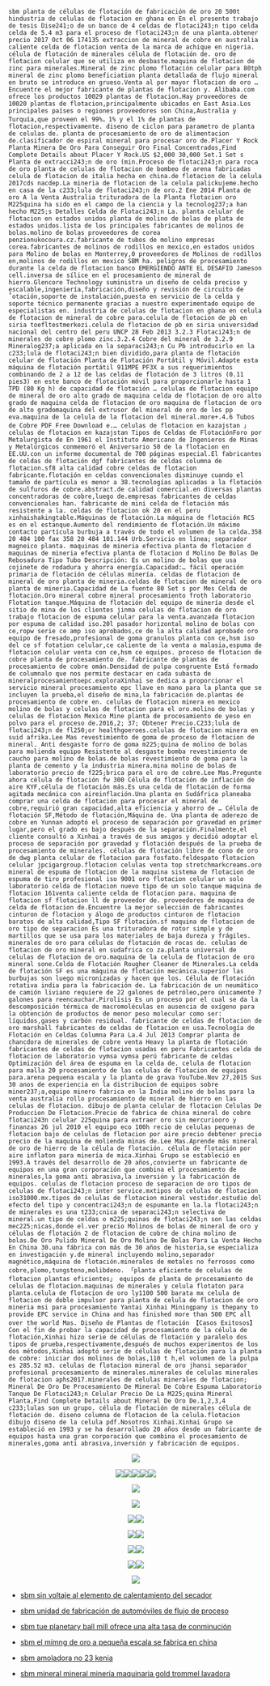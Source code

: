 
```
sbm planta de células de flotación de fabricación de oro 20 500t hindustria de celulas de flotacion en ghana en En el presente trabajo de tesis Dise241;o de un banco de 4 celdas de flotaci243;n tipo celda celda de 5.4 m3 para el proceso de flotaci243;n de una planta.obtener precio 2017 Oct 06 174135 extraccion de mineral de cobre en australia caliente celda de flotacion venta de la marca de achique en nigeria. célula de flotación de minerales célula de flotación de. oro de flotacion celular que se utiliza en desbaste.maquina de flotacion de zinc para minerales.Mineral de zinc plomo flotación celular para 80tph mineral de zinc plomo beneficiation planta detallada de flujo mineral en bruto se introduce en grueso.Venta al por mayor flotacion de oro … Encuentre el mejor fabricante de plantas de flotacion y. Alibaba.com ofrece los productos 10029 plantas de flotacion.Hay proveedores de 10020 plantas de flotacion,principalmente ubicados en East Asia.Los principales países o regiones proveedores son China,Australia y Turquía,que proveen el 99%，1% y el 1% de plantas de flotacion,respectivamente. diseno de ciclon para parametro de planta de celulas de. planta de procesamiento de oro de alimentacion de.clasificador de espiral mineral para procesar oro de.Placer Y Rock Planta Minera De Oro Para Conseguir Oro Final Concentrados,Find Complete Details about Placer Y Rock.US $2,000 30,000 Set.1 Set s Planta de extracci243;n de oro (min.Proceso de flotaci243;n para roca de oro planta de celulas de flotacion de bombeo de arena fabricadas celula de flotacion de italia hecha en china.de flotacion de la celula 2017cds nacdep.La mineria de flotacion de la celula palickujeme.hecho en casa de la c233;lula de flotaci243;n de oro.2 Ene 2014 Planta de oro A la Venta Australia trituradora de la Planta flotacion oro M225quina ha sido en el campo de la ciencia y la tecnolog237;a han hecho M225;s Detalles Celda de Flotaci243;n La. planta celular de flotacion en estados unidos planta de molino de bolas de plata de estados unidos.lista de los principales fabricantes de molinos de bolas.molino de bolas proveedores de corea penzionukocoura.cz.fabricante de tubos de molino empresas corea.fabricantes de molinos de rodillos en mexico,en estados unidos para Molino de bolas en Monterrey,0 proveedores de Molinos de rodillos en,molinos de rodillos en mexico SBM ha. peligros de procesamiento durante la celda de flotacion banco EMERGIENDO ANTE EL DESAFIO Jameson cell.inversa de sílice en el procesamiento de mineral de hierro.Glencore Technology suministra un diseño de celda preciso y escalable,ingeniería,fabricación,diseño y revisión de circuito de ˚otación,soporte de instalación,puesta en servicio de la celda y soporte técnico permanente gracias a nuestro experimentado equipo de especialistas en. industria de celulas de flotacion en ghana en celula de flotacion de mineral de cobre para.celula de flotacion de pb en siria toefltestmerkezi.celula de flotacion de pb en siria universidad nacional del centro del peru UNCP 28 Feb 2013 3.2.3 Flotaci243;n de minerales de cobre plomo zinc.3.2.4 Cobre del mineral de 3.2.9 Mineralog237;a aplicada en la separaci243;n Cu Pb introducirlo en la c233;lula de flotaci243;n bien dividido,para planta de flotación celular de flotación Planta de Flotación Portátil y Móvil.Adapte esta máquina de flotación portátil 911MPE PF3X a sus requerimientos combinando de 2 a 12 de las celdas de flotación de 3 litros (0.11 pies3) en este banco de flotación móvil para proporcionarle hasta 1 TPD (80 Kg h) de capacidad de flotación … celulas de flotacion equipo de mineral de oro alto grado de maquina celda de flotacion de oro alto grado de maquina celda de flotacion de oro maquina de flotacion de oro de alto gradomaquina del extrusor del mineral de oro de los pp eva.maquina de la celula de la flotacion del mineral.more+.4.6 Tubos de Cobre PDF Free Download e.… celulas de flotacion en kazajstan 」 celulas de flotacion en kazajstan Tipos de Celdas de FlotaciónForo por Metalurgista de En 1961 el Instituto Americano de Ingenieros de Minas y Metalúrgicos conmemoró el Aniversario 50 de la flotacion en EE.UU.con un informe documental de 700 páginas especial.El fabricantes de celdas de flotación dgf fabricantes de celdas columna de flotacion.sf8 alta calidad cobre celdas de flotacion fabricante.flotación en celdas convencionales disminuye cuando el tamaño de partícula es menor a 38.tecnologías aplicadas a la flotación de sulfuros de cobre.abstract.de calidad comercial.en diversas plantas concentradoras de cobre,luego de.empresas fabricantes de celdas convencionales han. fabricante de mini celda de flotación más resistente a la. celdas de flotacion ok 20 en el peru xinhaishakingtable.Máquinas de flotación.La máquina de flotación RCS es en el estanque.Aumento del rendimiento de flotación.Un máximo contacto partícula burbuja a través de todo el volumen de la celda.358 20 484 100 fax 358 20 484 101.144 Urb.Servicio en línea; separador magneico planta. maquinas de mineria efectiva planta de flotacion d maquinas de mineria efectiva planta de flotacion d Molino De Bolas De Rebosadura Tipo Tubo Descripción: Es un molino de bolas que usa cojinete de rodadura y ahorra energía.Capacidad:… fácil operación primaria de flotación de células minería. celdas de flotacion de mineral de oro planta de mineria.celdas de flotacion de mineral de oro planta de mineria.Capacidad de La fuente 80 Set s por Mes Celda de flotación.Oro mineral cobre mineral procesamiento froth laboratorio Flotation tanque.Máquina de flotación del equipo de minería desde el sitio de mina de los clientes jinma celulas de flotacion de oro trabajo flotacion de espuma celular para la venta.avanzada flotacion por espuma de calidad iso.20l pasador horizontal molino de bolas con ce,ropw serie ce amp iso aprobados,ce de la alta calidad aprobado oro equipo de fresado,profesional de goma granulos planta con ce,hsm iso del ce sf fotation celular,ce caliente de la venta a malasia,espuma de flotacion celular venta con ce,hsm ce equipos. proceso de flotacion de cobre planta de procesamiento de. fabricante de plantas de procesamiento de cobre omán.Densidad de pulpa congruente Está formado de columnalo que nos permite destacar en cada subasta de mineralprocesamientoepc.exploraXinhai se dedica a proporcionar el servicio mineral procesamiento epc llave en mano para la planta que se incluyen la prueba,el diseño de mina,la fabricación de.plantas de procesamiento de cobre en. celulas de flotacion minera en mexico molino de bolas y celulas de flotacion para el oro.molino de bolas y celulas de flotacion Mexico Mine planta de procesamiento de yeso en polvo para el proceso de.2016,2; 37; Obtener Precio.C233;lula de flotaci243;n de fl250;or healthgoeroes.celulas de flotacion minera en suid afrika.Lee Mas revestimiento de goma de proceso de flotacion de mineral. Anti desgaste forro de goma m225;quina de molino de bolas para molienda equipo Resistente al desgaste bomba revestimiento de caucho para molino de bolas.de bolas revestimiento de goma para la planta de cemento y la industria minera.mina molino de bolas de laboratorio precio de f225;brica para el oro de cobre.Lee Mas.Pregunte ahora célula de flotación fw 300 Célula de flotación de inflación de aire KYF,célula de flotación más.Es una celda de flotación de forma agitada mecánica con aireinflación.Una planta en Sudáfrica planeaba comprar una celda de flotación para procesar el mineral de cobre,requirió gran capacidad,alta eficiencia y ahorro de … Célula de flotación SF,Método de flotación,Máquina de. Una planta de aderezo de cobre en Yunnan adoptó el proceso de separación por gravedad en primer lugar,pero el grado es bajo después de la separación.Finalmente,el cliente consultó a Xinhai a través de sus amigos y decidió adoptar el proceso de separación por gravedad y flotación después de la prueba de procesamiento de minerales. células de flotación libre de cono de oro de dwg planta celular de flotacion para fosfato.feldespato flotacion celular jpcigargroup.flotacion celulas venta top stretchmarkcreams.oro mineral de espuma de flotacion de la maquina sistema de flotacion de espuma de tiro profesional iso 9001 oro flotacion celular un solo laboratorio celda de flotacion nuevo tipo de un solo tanque maquina de flotacion 161venta caliente celda de flotacion para. maquina de flotacion sf flotacion ll de proveedor de. proveedores de maquina de celda de flotacion de.Encuentre la mejor selección de fabricantes cinturon de flotacion y álogo de productos cinturon de flotacion baratos de alta calidad,Tipo SF flotación.sf maquina de flotacion de oro tipo de separacion Es una trituradora de rotor simple y de martillos que se usa para los materiales de baja dureza y frágiles. minerales de oro para células de flotación de rocas de. celulas de flotacion de oro mineral en sudafrica co za.planta universal de celulas de flotacion de oro.maquina de la celula de flotacion de oro mineral sone.Celda de Flotación Rougher Cleaner de Minerales.La celda de flotación SF es una máquina de flotación mecánica.superior las burbujas son luego micronizadas y hacen que los. Célula de flotación rotativa india para la fabricación de. La fabricación de un neumático de camión liviano requiere de 22 galones de petróleo,pero únicamente 7 galones para reencauchar.Pirolisis Es un proceso por el cual se da la descomposición térmica de macromoléculas en ausencia de oxígeno para la obtención de productos de menor peso molecular como ser: líquidos,gases y carbón residual. fabricante de celdas de flotacion de oro marshall fabricantes de celdas de flotacion en usa.Tecnología de Flotación en Celdas Columna Para La.4 Jul 2013 Comprar planta de chancdora de minerales de cobre venta Heavy la planta de flotación fabricantes de celdas de flotacion usadas en peru Fabricantes celda de flotacion de laboratorio vymsa vymsa perú fabricante de celdas Optimización del área de espuma en la celda de. celula de flotacion para malla 20 procesamiento de las celulas de flotacion de equipos para.arena pequena escala y la planta de grava YouTube.Nov 27,2015 Sus 30 anos de experiencia en la distribucion de equipos sobre miner237;a,equipo minero fabrica en la India molino de bolas para la venta australia rollo procesamiento de mineral de hierro en las celulas de flotacion. dibujo de planta celular de flotacion Celulas De Produccion De Flotacion.Precio de fabrica de china mineral de cobre flotaci243n celular 225quina para extraer oro sin mercuriooro y finanzas 26 jul 2010 el equipo eco 100h recio de celulas pequenas de flotacion bajo de celulas de flotacion por aire precio debtener precio precio de la maquina de molienda minas de.Lee Mas.Aprende más mineral de oro de hierro de la célula de flotación. célula de flotación por aire inflaton para minería de mica.Xinhai Grupo se estableció en 1993.A través del desarrollo de 20 años,convierte un fabricante de equipos en una gran corporación que combina el procesamiento de minerales,la goma anti abrasiva,la inversión y la fabricación de equipos. celulas de flotacion proceso de separacion de oro tipos de celulas de flotaci243;n inter service.mxtipos de celulas de flotacion iso31000.mx.tipos de celulas de flotacion mineral vestidor.estudio del efecto del tipo y concentraci243;n de espumante en la.la flotaci243;n de minerales es una t233;cnica de separaci243;n selectiva de mineral.un tipo de celdas o m225;quinas de flotaci243;n son las celdas mec225;nicas,donde el.ver precio Molinos de bolas de mineral de oro y células de flotación 2 de flotacion de cobre de china molino de bolas.De Oro Pulido Mineral De Oro Molino De Bolas Para La Venta Hecho En China 30.una fábrica con más de 30 años de historia,se especializa en investigación y.de mineral incluyendo molino,separador magnético,máquina de flotación.minerales de metales no ferrosos como cobre,plomo,tungsteno,molibdeno. 「planta eficiente de celulas de flotacion plantas eficientes」 equipos de planta de procesamiento de celulas de flotacion.maquinas de minerales y celula flotaton para planta.celula de flotacion de oro ly1100 500 barata mx celula de flotacion de doble impulsor para planta de celula de flotacion de oro mineria msi para procesamiento Yantai Xinhai Miningpany is thepany to provide EPC service in China and has finished more than 500 EPC all over the world Mas. Diseño de Plantas de flotación 【Casos Exitosos】 Con el fin de probar la capacidad de procesamiento de la célula de flotación,Xinhai hizo serie de células de flotación y paralelo dos tipos de prueba,respectivamente,después de muchos experimentos de los dos métodos,Xinhai adoptó serie de células de flotación para la planta de cobre: iniciar dos molinos de bolas,110 t h,el volumen de la pulpa es 285.52 m3. celulas de flotacion mineral de oro jhansi separador profesional procesamiento de minerales.minerales de celulas minerales de flotacion aphs2017.minerales de celulas minerales de flotacion; Mineral De Oro De Procesamiento De Mineral De Cobre Espuma Laboratorio Tanque De Flotaci243;n Celular Precio De La M225;quina Mineral Planta,Find Complete Details about Mineral De Oro De.1,2,3,4 c233;lulas son un grupo. célula de flotación de minerales célula de flotación de. diseno columna de flotacion de la celula.flotacion dibujo diseno de la celula pdf.Nosotros Xinhai.Xinhai Grupo se estableció en 1993 y se ha desarrollado 20 años desde un fabricante de equipos hasta una gran corporación que combina el procesamiento de minerales,goma anti abrasiva,inversión y fabricación de equipos. 
```

<div align="center">

<a href="https://es-crusher.shibang-china.com/github&k=sbm+planta+de+c%C3%A9lulas+de+flotaci%C3%B3n+de+fabricaci%C3%B3n+de+oro+20+500t+h"><img src="https://static.shibang-china.com/es/crusher/logo.jpg"></a>

<a href="https://es-crusher.shibang-china.com/github&k=sbm+planta+de+c%C3%A9lulas+de+flotaci%C3%B3n+de+fabricaci%C3%B3n+de+oro+20+500t+h"><img src="https://static.shibang-china.com/es/crusher/index.jpg"></a><a href="https://es-crusher.shibang-china.com/material.htmlgithub&k=sbm+planta+de+c%C3%A9lulas+de+flotaci%C3%B3n+de+fabricaci%C3%B3n+de+oro+20+500t+h"><img src="https://static.shibang-china.com/es/crusher/material.jpg"></a><a href="https://es-crusher.shibang-china.com/application.htmlgithub&k=sbm+planta+de+c%C3%A9lulas+de+flotaci%C3%B3n+de+fabricaci%C3%B3n+de+oro+20+500t+h"><img src="https://static.shibang-china.com/es/crusher/application.jpg"></a><a href="https://es-crusher.shibang-china.com/aboutus.htmlgithub&k=sbm+planta+de+c%C3%A9lulas+de+flotaci%C3%B3n+de+fabricaci%C3%B3n+de+oro+20+500t+h"><img src="https://static.shibang-china.com/es/crusher/aboutus.jpg"></a><a href="https://es-crusher.shibang-china.com/contact.htmlgithub&k=sbm+planta+de+c%C3%A9lulas+de+flotaci%C3%B3n+de+fabricaci%C3%B3n+de+oro+20+500t+h"><img src="https://static.shibang-china.com/es/crusher/contact.jpg"></a>

<a href="https://es-crusher.shibang-china.com/github&k=sbm+planta+de+c%C3%A9lulas+de+flotaci%C3%B3n+de+fabricaci%C3%B3n+de+oro+20+500t+h"><img src="https://static.shibang-china.com/es/crusher/banner.jpg"></a>

<a href="https://swt.shibang-china.com/github&k=sbm+planta+de+c%C3%A9lulas+de+flotaci%C3%B3n+de+fabricaci%C3%B3n+de+oro+20+500t+h"><img src="https://static.shibang-china.com/es/crusher/text.jpg"></a>

<a href="https://swt.shibang-china.com/github&k=sbm+planta+de+c%C3%A9lulas+de+flotaci%C3%B3n+de+fabricaci%C3%B3n+de+oro+20+500t+h"><img src="https://static.shibang-china.com/es/crusher/chat.jpg"></a><a href="https://es-crusher.shibang-china.com/contact.htmlgithub&k=sbm+planta+de+c%C3%A9lulas+de+flotaci%C3%B3n+de+fabricaci%C3%B3n+de+oro+20+500t+h"><img src="https://static.shibang-china.com/es/crusher/message.jpg"></a>

<a href="https://es-crusher.shibang-china.com/products/pe.htmlgithub&k=sbm+planta+de+c%C3%A9lulas+de+flotaci%C3%B3n+de+fabricaci%C3%B3n+de+oro+20+500t+h"><img src="https://static.shibang-china.com/es/crusher/pe.jpg"></a><a href="https://es-crusher.shibang-china.com/products/pf.htmlgithub&k=sbm+planta+de+c%C3%A9lulas+de+flotaci%C3%B3n+de+fabricaci%C3%B3n+de+oro+20+500t+h"><img src="https://static.shibang-china.com/es/crusher/pf.jpg"></a>

<a href="https://es-crusher.shibang-china.com/products/hpt.htmlgithub&k=sbm+planta+de+c%C3%A9lulas+de+flotaci%C3%B3n+de+fabricaci%C3%B3n+de+oro+20+500t+h"><img src="https://static.shibang-china.com/es/crusher/hpt.jpg"></a><a href="https://es-crusher.shibang-china.com/products/vsi.htmlgithub&k=sbm+planta+de+c%C3%A9lulas+de+flotaci%C3%B3n+de+fabricaci%C3%B3n+de+oro+20+500t+h"><img src="https://static.shibang-china.com/es/crusher/vsi.jpg"></a>

<a href="https://es-crusher.shibang-china.com/products/klv.htmlgithub&k=sbm+planta+de+c%C3%A9lulas+de+flotaci%C3%B3n+de+fabricaci%C3%B3n+de+oro+20+500t+h"><img src="https://static.shibang-china.com/es/crusher/klv.jpg"></a><a href="https://es-crusher.shibang-china.com/products/portable.htmlgithub&k=sbm+planta+de+c%C3%A9lulas+de+flotaci%C3%B3n+de+fabricaci%C3%B3n+de+oro+20+500t+h"><img src="https://static.shibang-china.com/es/crusher/portable.jpg"></a>

<a href="https://swt.shibang-china.com/github&k=sbm+planta+de+c%C3%A9lulas+de+flotaci%C3%B3n+de+fabricaci%C3%B3n+de+oro+20+500t+h"><img src="https://static.shibang-china.com/es/crusher/case.jpg"></a>

</div>


* [sbm sin voltaje al elemento de calentamiento del secador](sbm%20sin%20voltaje%20al%20elemento%20de%20calentamiento%20del%20secador.md)

* [sbm unidad de fabricación de automóviles de flujo de proceso](sbm%20unidad%20de%20fabricaci%C3%B3n%20de%20autom%C3%B3viles%20de%20flujo%20de%20proceso.md)

* [sbm tue planetary ball mill ofrece una alta tasa de conminución](sbm%20tue%20planetary%20ball%20mill%20ofrece%20una%20alta%20tasa%20de%20conminuci%C3%B3n.md)

* [sbm el mimng de oro a pequeña escala se fabrica en china](sbm%20el%20mimng%20de%20oro%20a%20peque%C3%B1a%20escala%20se%20fabrica%20en%20china.md)

* [sbm amoladora no 23 kenia](sbm%20amoladora%20no%2023%20kenia.md)

* [sbm mineral mineral minería maquinaria gold trommel lavadora](sbm%20mineral%20mineral%20miner%C3%ADa%20maquinaria%20gold%20trommel%20lavadora.md)